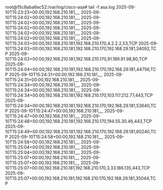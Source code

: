 root@15c8aba6ec52:/var/log/cisco-asa# tail -f asa.log 
2025-09-10T15:23:23+00:00,192.168.210.181,,,,
2025-09-10T15:24:02+00:00,192.168.210.181,,,,
2025-09-10T15:24:02+00:00,192.168.210.181,,,,
2025-09-10T15:24:02+00:00,192.168.210.181,,,,
2025-09-10T15:24:02+00:00,192.168.210.181,,,,
2025-09-10T15:24:02+00:00,192.168.210.181,,,,
2025-09-10T15:24:03+00:00,192.168.210.181,192.168.210.170,4.2.2.2,53,TCP
2025-09-10T15:24:03+00:00,192.168.210.181,192.168.210.170,192.168.29.181,34092,TCP
2025-09-10T15:24:03+00:00,192.168.210.181,192.168.210.170,91.189.91.98,80,TCP
2025-09-10T15:24:04+00:00,192.168.210.181,192.168.210.170,192.168.29.181,44756,TCP
2025-09-10T15:24:31+00:00,192.168.210.181,,,,
2025-09-10T15:24:31+00:00,192.168.210.181,,,,
2025-09-10T15:24:34+00:00,192.168.210.181,,,,
2025-09-10T15:24:34+00:00,192.168.210.181,,,,
2025-09-10T15:24:34+00:00,192.168.210.181,192.168.210.170,103.117.212.77,443,TCP
2025-09-10T15:24:34+00:00,192.168.210.181,192.168.210.170,192.168.29.181,53640,TCP
2025-09-10T15:24:47+00:00,192.168.210.181,,,,
2025-09-10T15:24:47+00:00,192.168.210.181,,,,
2025-09-10T15:24:48+00:00,192.168.210.181,192.168.210.170,194.55.30.46,443,TCP
2025-09-10T15:24:49+00:00,192.168.210.181,192.168.210.170,192.168.29.181,60240,TCP
2025-09-10T15:24:58+00:00,192.168.210.181,,,,
2025-09-10T15:24:58+00:00,192.168.210.181,,,,
2025-09-10T15:25:04+00:00,192.168.210.181,,,,
2025-09-10T15:25:04+00:00,192.168.210.181,,,,
2025-09-10T15:25:07+00:00,192.168.210.181,,,,
2025-09-10T15:25:07+00:00,192.168.210.181,,,,
2025-09-10T15:25:07+00:00,192.168.210.181,192.168.210.170,3.33.186.135,443,TCP
2025-09-10T15:25:07+00:00,192.168.210.181,192.168.210.170,192.168.29.181,35044,TCP
